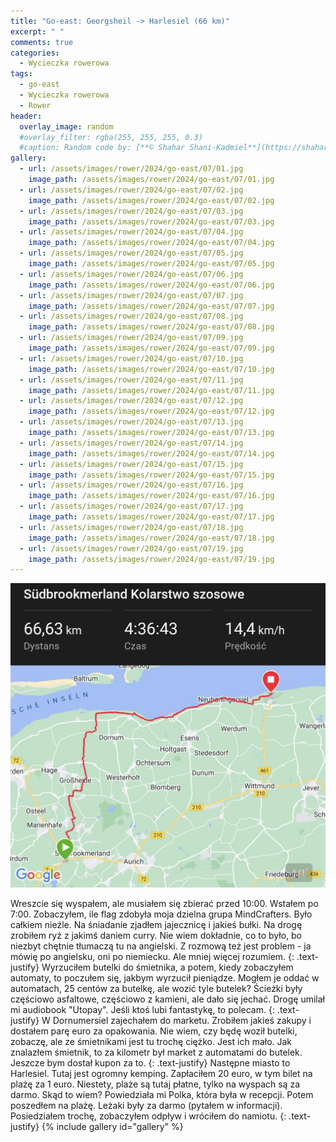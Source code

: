 ```yaml
---
title: "Go-east: Georgsheil -> Harlesiel (66 km)"
excerpt: " "
comments: true
categories:
  - Wycieczka rowerowa
tags:
  - go-east
  - Wycieczka rowerowa
  - Rower
header:
  overlay_image: random
  #overlay_filter: rgba(255, 255, 255, 0.3)
  #caption: Random code by: [**© Shahar Shani-Kadmiel**](https://shaharkadmiel.github.io)"
gallery:
  - url: /assets/images/rower/2024/go-east/07/01.jpg
    image_path: /assets/images/rower/2024/go-east/07/01.jpg
  - url: /assets/images/rower/2024/go-east/07/02.jpg
    image_path: /assets/images/rower/2024/go-east/07/02.jpg
  - url: /assets/images/rower/2024/go-east/07/03.jpg
    image_path: /assets/images/rower/2024/go-east/07/03.jpg
  - url: /assets/images/rower/2024/go-east/07/04.jpg
    image_path: /assets/images/rower/2024/go-east/07/04.jpg
  - url: /assets/images/rower/2024/go-east/07/05.jpg
    image_path: /assets/images/rower/2024/go-east/07/05.jpg
  - url: /assets/images/rower/2024/go-east/07/06.jpg
    image_path: /assets/images/rower/2024/go-east/07/06.jpg
  - url: /assets/images/rower/2024/go-east/07/07.jpg
    image_path: /assets/images/rower/2024/go-east/07/07.jpg
  - url: /assets/images/rower/2024/go-east/07/08.jpg
    image_path: /assets/images/rower/2024/go-east/07/08.jpg
  - url: /assets/images/rower/2024/go-east/07/09.jpg
    image_path: /assets/images/rower/2024/go-east/07/09.jpg
  - url: /assets/images/rower/2024/go-east/07/10.jpg
    image_path: /assets/images/rower/2024/go-east/07/10.jpg
  - url: /assets/images/rower/2024/go-east/07/11.jpg
    image_path: /assets/images/rower/2024/go-east/07/11.jpg
  - url: /assets/images/rower/2024/go-east/07/12.jpg
    image_path: /assets/images/rower/2024/go-east/07/12.jpg
  - url: /assets/images/rower/2024/go-east/07/13.jpg
    image_path: /assets/images/rower/2024/go-east/07/13.jpg
  - url: /assets/images/rower/2024/go-east/07/14.jpg
    image_path: /assets/images/rower/2024/go-east/07/14.jpg
  - url: /assets/images/rower/2024/go-east/07/15.jpg
    image_path: /assets/images/rower/2024/go-east/07/15.jpg
  - url: /assets/images/rower/2024/go-east/07/16.jpg
    image_path: /assets/images/rower/2024/go-east/07/16.jpg
  - url: /assets/images/rower/2024/go-east/07/17.jpg
    image_path: /assets/images/rower/2024/go-east/07/17.jpg
  - url: /assets/images/rower/2024/go-east/07/18.jpg
    image_path: /assets/images/rower/2024/go-east/07/18.jpg
  - url: /assets/images/rower/2024/go-east/07/19.jpg
    image_path: /assets/images/rower/2024/go-east/07/19.jpg
---
```

[![mapka](/assets/images/rower/2024/go-east/07/mapka.png)](https://connect.garmin.com/modern/activity/16604455940)

Wreszcie się wyspałem, ale musiałem się zbierać przed 10:00. Wstałem po 7:00. Zobaczyłem, ile flag zdobyła moja dzielna grupa MindCrafters. Było całkiem nieźle. Na śniadanie zjadłem jajecznicę i jakieś bułki. Na drogę zrobiłem ryż z jakimś daniem curry. Nie wiem dokładnie, co to było, bo niezbyt chętnie tłumaczą tu na angielski. Z rozmową też jest problem - ja mówię po angielsku, oni po niemiecku. Ale mniej więcej rozumiem.
{: .text-justify}
Wyrzuciłem butelki do śmietnika, a potem, kiedy zobaczyłem automaty, to poczułem się, jakbym wyrzucił pieniądze. Mogłem je oddać w automatach, 25 centów za butelkę, ale wozić tyle butelek? Ścieżki były częściowo asfaltowe, częściowo z kamieni, ale dało się jechać. Drogę umilał mi audiobook "Utopay". Jeśli ktoś lubi fantastykę, to polecam.
{: .text-justify}
W Dornumersiel zajechałem do marketu. Zrobiłem jakieś zakupy i dostałem parę euro za opakowania. Nie wiem, czy będę woził butelki, zobaczę, ale ze śmietnikami jest tu trochę ciężko. Jest ich mało. Jak znalazłem śmietnik, to za kilometr był market z automatami do butelek. Jeszcze bym dostał kupon za to.
{: .text-justify}
Następne miasto to Harlesiel. Tutaj jest ogromny kemping. Zapłaciłem 20 euro, w tym bilet na plażę za 1 euro. Niestety, plaże są tutaj płatne, tylko na wyspach są za darmo. Skąd to wiem? Powiedziała mi Polka, która była w recepcji. Potem poszedłem na plażę. Leżaki były za darmo (pytałem w informacji). Posiedziałem trochę, zobaczyłem odpływ i wróciłem do namiotu.
{: .text-justify}
{% include gallery id="gallery" %}

